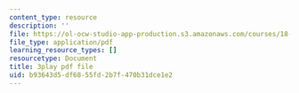 ```yaml
---
content_type: resource
description: ''
file: https://ol-ocw-studio-app-production.s3.amazonaws.com/courses/18-01sc-single-variable-calculus-fall-2010/b93643d5df6855fd2b7f470b31dce1e2_CXKoCMVqM9s.pdf
file_type: application/pdf
learning_resource_types: []
resourcetype: Document
title: 3play pdf file
uid: b93643d5-df68-55fd-2b7f-470b31dce1e2
---
```

